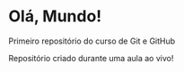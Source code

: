 # Olá, Mundo!
 Primeiro repositório do curso de Git e GitHub

Repositório criado durante uma aula ao vivo!
